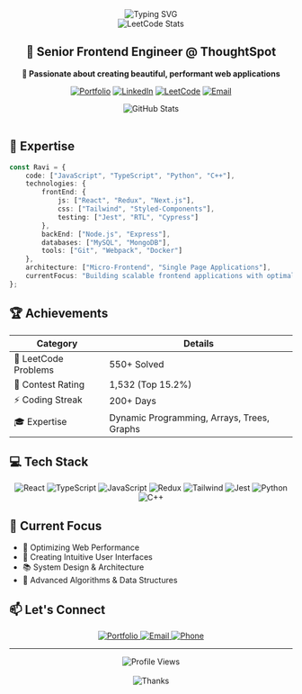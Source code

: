 <div align="center">
  <img src="https://readme-typing-svg.demolab.com?font=Fira+Code&size=32&duration=2800&pause=2000&color=A9FEF7&center=true&vCenter=true&width=940&lines=Hi%2C+I'm+Ravi+Kumar+%F0%9F%91%8B;Welcome+to+my+GitHub+Profile!" alt="Typing SVG" />
  <br/>
  <img src="https://leetcard.jacoblin.cool/infinitecoder25?theme=dark&font=Roboto&ext=activity" alt="LeetCode Stats" />
</div>

<h2 align="center">🚀 Senior Frontend Engineer @ ThoughtSpot</h2>

<p align="center">
  <b>🎯 Passionate about creating beautiful, performant web applications</b>
</p>

<div align="center">
  
[![Portfolio](https://img.shields.io/badge/Portfolio-000?style=for-the-badge&logo=firefox&logoColor=FF7139)](https://loquacious-custard-e15ba0.netlify.app)
[![LinkedIn](https://img.shields.io/badge/LinkedIn-0A66C2?style=for-the-badge&logo=linkedin&logoColor=white)](https://www.linkedin.com/in/ravi-goyal-a48b8b147/)
[![LeetCode](https://img.shields.io/badge/LeetCode-FFA116?style=for-the-badge&logo=leetcode&logoColor=black)](https://leetcode.com/u/infinitecoder25/)
[![Email](https://img.shields.io/badge/Email-EA4335?style=for-the-badge&logo=gmail&logoColor=white)](mailto:goyalravi346@gmail.com)

</div>

<div align="center">
  <img src="https://github-readme-stats.vercel.app/api?username=yourusername&show_icons=true&theme=tokyonight&hide_border=true&bg_color=1A1B27&icon_color=A9FEF7&text_color=ffffff&title_color=A9FEF7" alt="GitHub Stats" />
</div>

<br/>

## 🎯 Expertise

```typescript
const Ravi = {
    code: ["JavaScript", "TypeScript", "Python", "C++"],
    technologies: {
        frontEnd: {
            js: ["React", "Redux", "Next.js"],
            css: ["Tailwind", "Styled-Components"],
            testing: ["Jest", "RTL", "Cypress"]
        },
        backEnd: ["Node.js", "Express"],
        databases: ["MySQL", "MongoDB"],
        tools: ["Git", "Webpack", "Docker"]
    },
    architecture: ["Micro-Frontend", "Single Page Applications"],
    currentFocus: "Building scalable frontend applications with optimal performance"
};
```

## 🏆 Achievements

<div align="center">
  
| Category | Details |
|----------|---------|
| 🎯 LeetCode Problems | 550+ Solved |
| 🏅 Contest Rating | 1,532 (Top 15.2%) |
| ⚡ Coding Streak | 200+ Days |
| 🎓 Expertise | Dynamic Programming, Arrays, Trees, Graphs |

</div>

## 💻 Tech Stack

<div align="center">

![React](https://img.shields.io/badge/React-61DAFB?style=for-the-badge&logo=react&logoColor=black)
![TypeScript](https://img.shields.io/badge/TypeScript-3178C6?style=for-the-badge&logo=typescript&logoColor=white)
![JavaScript](https://img.shields.io/badge/JavaScript-F7DF1E?style=for-the-badge&logo=javascript&logoColor=black)
![Redux](https://img.shields.io/badge/Redux-764ABC?style=for-the-badge&logo=redux&logoColor=white)
![Tailwind](https://img.shields.io/badge/Tailwind-06B6D4?style=for-the-badge&logo=tailwindcss&logoColor=white)
![Jest](https://img.shields.io/badge/Jest-C21325?style=for-the-badge&logo=jest&logoColor=white)
![Python](https://img.shields.io/badge/Python-3776AB?style=for-the-badge&logo=python&logoColor=white)
![C++](https://img.shields.io/badge/C++-00599C?style=for-the-badge&logo=cplusplus&logoColor=white)

</div>

## 🎯 Current Focus

- 🚀 Optimizing Web Performance
- 🎨 Creating Intuitive User Interfaces
- 📚 System Design & Architecture
- 🧠 Advanced Algorithms & Data Structures

## 📫 Let's Connect

<div align="center">
  <a href="https://loquacious-custard-e15ba0.netlify.app">
    <img src="https://img.shields.io/badge/Portfolio-Visit%20Now-A9FEF7?style=for-the-badge&logo=firefox&logoColor=white" alt="Portfolio" />
  </a>
  <a href="mailto:goyalravi346@gmail.com">
    <img src="https://img.shields.io/badge/Email-Contact%20Me-A9FEF7?style=for-the-badge&logo=gmail&logoColor=white" alt="Email" />
  </a>
  <a href="tel:+919896297270">
    <img src="https://img.shields.io/badge/Phone-Call%20Me-A9FEF7?style=for-the-badge&logo=phone&logoColor=white" alt="Phone" />
  </a>
</div>

---

<div align="center">
  <img src="https://komarev.com/ghpvc/?username=yourusername&color=A9FEF7&style=for-the-badge" alt="Profile Views" />
  <br/><br/>
  <img src="https://readme-typing-svg.demolab.com?font=Fira+Code&size=24&duration=2800&pause=2000&color=A9FEF7&center=true&vCenter=true&width=940&lines=Thanks+for+visiting!+Let's+connect+and+create+something+amazing+🚀" alt="Thanks" />
</div>
